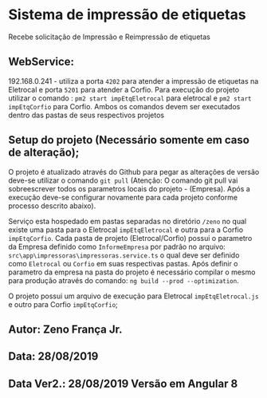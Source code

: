   
# Sistema de impressão de etiquetas
Recebe solicitação de Impressão e Reimpressão de etiquetas

## WebService:
192.168.0.241 - utiliza a porta `4202` para atender a impressão de etiquetas na Eletrocal e porta `5201` para atender a Corfio.
Para execução do projeto utilizar o comando : `pm2 start impEtqEletrocal` para eletrocal e `pm2 start impEtqCorfio` para Corfio. Ambos os comandos devem ser executados dentro das pastas de seus respectivos projetos

## Setup do projeto (Necessário somente em caso de alteração); 
O projeto é atualizado através do Github para pegar as alterações de versão deve-se utilizar o comando `git pull` (Atenção: O comando git pull vai sobreescrever todos os parametros locais do projeto - (Empresa). Após a execução deve-se configurar novamente para cada projeto conforme processo descrito abaixo). 

Serviço esta hospedado em pastas separadas no diretório `/zeno` no qual existe uma pasta para o Eletrocal `impEtqEletrocal` e outra para a Corfio `impEtqCorfio`.
Cada pasta de projeto (Eletrocal/Corfio) possui o parametro da Empresa definido como `InformeEmpresa` por padrão no arquivo: `src\app\impressoras\impressoras.service.ts` o qual deve ser definido como `Eletrocal` ou `Corfio` em suas respectivas pastas. 
Após definir o parametro da empresa na pasta do projeto é necessário compilar o mesmo para produção através do comando: `ng build --prod --optimization`.

O projeto possui um arquivo de execução para Eletrocal `impEtqEletrocal.js` e outro para Corfio `impEtqCorfio`;
 
 
 ## Autor: Zeno França Jr.
 ## Data: 28/08/2019
 ## Data Ver2.: 28/08/2019  Versão em Angular 8                                                                    
